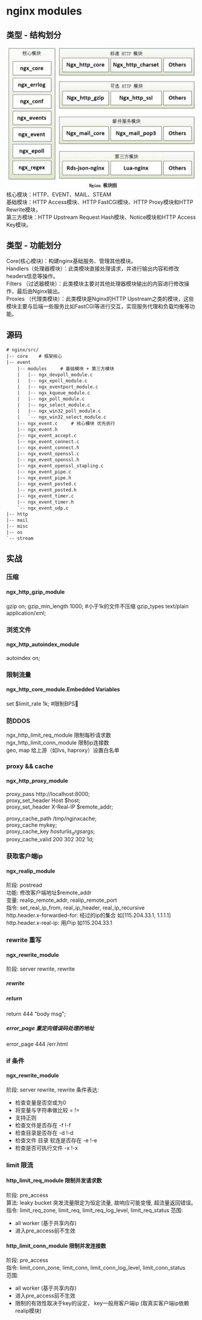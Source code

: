 # nginx modules

## 类型 - 结构划分
![ img ](res/nginx-modules.jpeg)
核心模块：HTTP、EVENT、MAIL、STEAM  
基础模块：HTTP Access模块、HTTP FastCGI模块、HTTP Proxy模块和HTTP Rewrite模块，  
第三方模块：HTTP Upstream Request Hash模块、Notice模块和HTTP Access Key模块。  

## 类型 - 功能划分
Core(核心模块)：构建nginx基础服务、管理其他模块。  
Handlers（处理器模块）：此类模块直接处理请求，并进行输出内容和修改headers信息等操作。  
Filters （过滤器模块）：此类模块主要对其他处理器模块输出的内容进行修改操作，最后由Nginx输出。  
Proxies （代理类模块）：此类模块是Nginx的HTTP Upstream之类的模块，这些模块主要与后端一些服务比如FastCGI等进行交互，实现服务代理和负载均衡等功能。  

## 源码
```
# nginx/src/
|-- core    # 框架核心
|-- event
    |-- modules     # 基础模块 + 第三方模块
    |   |-- ngx_devpoll_module.c
    |   |-- ngx_epoll_module.c
    |   |-- ngx_eventport_module.c
    |   |-- ngx_kqueue_module.c
    |   |-- ngx_poll_module.c
    |   |-- ngx_select_module.c
    |   |-- ngx_win32_poll_module.c
    |   `-- ngx_win32_select_module.c
    |-- ngx_event.c     # 核心模块 优先执行
    |-- ngx_event.h
    |-- ngx_event_accept.c
    |-- ngx_event_connect.c
    |-- ngx_event_connect.h
    |-- ngx_event_openssl.c
    |-- ngx_event_openssl.h
    |-- ngx_event_openssl_stapling.c
    |-- ngx_event_pipe.c
    |-- ngx_event_pipe.h
    |-- ngx_event_posted.c
    |-- ngx_event_posted.h
    |-- ngx_event_timer.c
    |-- ngx_event_timer.h
    `-- ngx_event_udp.c
|-- http
|-- mail
|-- misc
|-- os
`-- stream
```

## 实战
### 压缩
#### ngx_http_gzip_module
gzip            on;
gzip_min_length 1000;   #小于1k的文件不压缩
gzip_types      text/plain application/xml;

### 浏览文件
#### ngx_http_autoindex_module
autoindex   on;

### 限制流量
#### ngx_http_core_module.Embedded Variables
set $limit_rate 1k; #限制BPS

### 防DDOS
ngx_http_limit_req_module 限制每秒请求数  
ngx_http_limit_conn_module 限制ip连接数  
geo, map 给上游（如lvs, haproxy）设置白名单  

### proxy && cache
#### ngx_http_proxy_module
proxy_pass       http://localhost:8000;  
proxy_set_header Host      $host;  
proxy_set_header X-Real-IP $remote_addr;  

proxy_cache_path /tmp/nginxcache;  
proxy_cache mykey;  
proxy_cache_key $host$url$is_args$args;  
proxy_cache_valid 200 302 302 1d;  

### 获取客户端ip
#### ngx_realip_module
阶段: postread  
功能: 修改客户端地址$remote_addr  
变量: realip_remote_addr, realip_remote_port  
指令: set_real_ip_from, real_ip_header, real_ip_recursive  
http.header.x-forwarded-for: 经过的ip的集合 如[115.204.33.1, 1.1.1.1]
http.header.x-real-ip: 用户ip 如115.204.33.1

### rewrite 重写
#### ngx_rewrite_module
阶段: server rewrite, rewrite
##### rewrite
##### return
return 444 "body msg";
##### error_page 重定向错误码处理的地址
error_page 444 /err.html

### if 条件
#### ngx_rewrite_module
阶段: server rewrite, rewrite
条件表达:
- 检查变量是否空或为0
- 将变量与字符串做比较 = !=
- 支持正则
- 检查文件是否存在 -f !-f
- 检查目录是否存在 -d !-d
- 检查文件 目录 软连是否存在 -e !-e
- 检查是否可执行文件 -x !-x

### limit 限流
#### http_limit_req_module 限制并发请求数
阶段: pre_access  
算法: leaky bucket  突发流量限定为恒定流量, 故响应可能变慢, 超流量返回错误。
指令: limit_req_zone, limit_req, limit_req_log_level, limit_req_status
范围:  
- all worker (基于共享内存)  
- 进入pre_access前不生效  
#### http_limit_conn_module 限制并发连接数
阶段: pre_access  
指令: limit_conn_zone, limit_conn, limit_conn_log_level, limit_conn_status  
范围:   
- all worker (基于共享内存)  
- 进入pre_access前不生效  
- 限制的有效性取决于key的设定， key一般用客户端ip (取真实客户端ip依赖realip模块)  